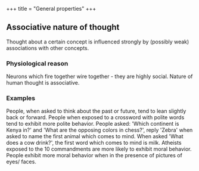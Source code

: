 +++
title = "General properties"
+++

## Associative nature of thought
Thought about a certain concept is influenced strongly by (possibly weak) associations with other concepts.

### Physiological reason
Neurons which fire together wire together - they are highly social. Nature of human thought is associative.

### Examples
People, when asked to think about the past or future, tend to lean slightly back or forward. People when exposed to a crossword with polite words tend to exhibit more polite behavior. People asked: 'Which continent is Kenya in?' and 'What are the opposing colors in chess?', reply 'Zebra' when asked to name the first animal which comes to mind. When asked 'What does a cow drink?', the first word which comes to mind  is milk. Atheists exposed to the 10 commandments are more likely to exhibit moral behavior. People exhibit more moral behavior when in the presence of pictures of eyes/ faces.
